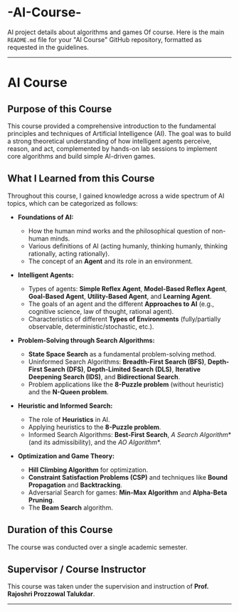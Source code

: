 # -AI-Course-
AI project details about algorithms and games
Of course. Here is the main `README.md` file for your "AI Course" GitHub repository, formatted as requested in the guidelines.

---

# AI Course

## Purpose of this Course

This course provided a comprehensive introduction to the fundamental principles and techniques of Artificial Intelligence (AI). The goal was to build a strong theoretical understanding of how intelligent agents perceive, reason, and act, complemented by hands-on lab sessions to implement core algorithms and build simple AI-driven games.

## What I Learned from this Course

Throughout this course, I gained knowledge across a wide spectrum of AI topics, which can be categorized as follows:

*   **Foundations of AI:**
    *   How the human mind works and the philosophical question of non-human minds.
    *   Various definitions of AI (acting humanly, thinking humanly, thinking rationally, acting rationally).
    *   The concept of an **Agent** and its role in an environment.

*   **Intelligent Agents:**
    *   Types of agents: **Simple Reflex Agent**, **Model-Based Reflex Agent**, **Goal-Based Agent**, **Utility-Based Agent**, and **Learning Agent**.
    *   The goals of an agent and the different **Approaches to AI** (e.g., cognitive science, law of thought, rational agent).
    *   Characteristics of different **Types of Environments** (fully/partially observable, deterministic/stochastic, etc.).

*   **Problem-Solving through Search Algorithms:**
    *   **State Space Search** as a fundamental problem-solving method.
    *   Uninformed Search Algorithms: **Breadth-First Search (BFS)**, **Depth-First Search (DFS)**, **Depth-Limited Search (DLS)**, **Iterative Deepening Search (IDS)**, and **Bidirectional Search**.
    *   Problem applications like the **8-Puzzle problem** (without heuristic) and the **N-Queen problem**.

*   **Heuristic and Informed Search:**
    *   The role of **Heuristics** in AI.
    *   Applying heuristics to the **8-Puzzle problem**.
    *   Informed Search Algorithms: **Best-First Search**, **A* Search Algorithm** (and its admissibility), and the **AO* Algorithm**.

*   **Optimization and Game Theory:**
    *   **Hill Climbing Algorithm** for optimization.
    *   **Constraint Satisfaction Problems (CSP)** and techniques like **Bound Propagation** and **Backtracking**.
    *   Adversarial Search for games: **Min-Max Algorithm** and **Alpha-Beta Pruning**.
    *   The **Beam Search** algorithm.

## Duration of this Course

The course was conducted over a single academic semester.

## Supervisor / Course Instructor

This course was taken under the supervision and instruction of **Prof. Rajoshri Prozzowal Talukdar**.

---
